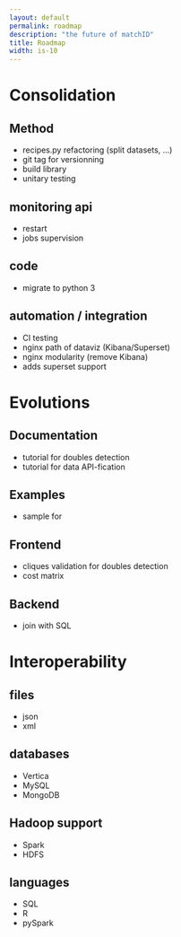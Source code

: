 ```yaml
---
layout: default
permalink: roadmap
description: "the future of matchID"
title: Roadmap
width: is-10
---
```


<div class="tile is-ancestor">

<div class="tile is-vertical is-4">
<div class="tile is-child notification is-light"  markdown="1">
  
# Consolidation

## Method
- recipes.py refactoring (split datasets, ...)
- git tag for versionning
- build library
- unitary testing

## monitoring api
- restart
- jobs supervision

## code
- migrate to python 3

## automation / integration
- CI testing
- nginx path of dataviz (Kibana/Superset)
- nginx modularity (remove Kibana)
- adds superset support

</div>
</div>
<div class="tile is-vertical is-4">
<div class="tile is-child notification is-success"  markdown="1">

# Evolutions
## Documentation
- tutorial for doubles detection
- tutorial for data API-fication

## Examples
- sample for 
## Frontend
- cliques validation for doubles detection
- cost matrix

## Backend
- join with SQL

</div>
</div>

<div class="is-vertical is-4">
<div class="tile is-child notification is-info"  markdown="1">

# Interoperability

## files
- json
- xml

## databases
- Vertica
- MySQL
- MongoDB

## Hadoop support
- Spark
- HDFS

## languages
- SQL
- R
- pySpark

</div>
</div>
</div>
